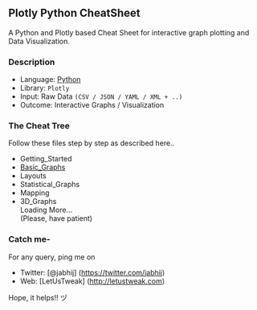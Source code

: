 ## Plotly Python CheatSheet

A Python and Plotly based Cheat Sheet for interactive graph plotting and Data Visualization.

### Description

- Language: [Python](http://www.letustweak.com/?s=python)
- Library: `Plotly`
- Input: Raw Data `(CSV / JSON / YAML / XML + ..)`
- Outcome: Interactive Graphs / Visualization

### The Cheat Tree

Follow these files step by step as described here..

- Getting_Started
- [Basic_Graphs](https://github.com/jabhij/Plotly_Python_CheatSheet/tree/master/Basic_Graphs)
- Layouts
- Statistical_Graphs
- Mapping
- 3D_Graphs  
Loading More...  
(Please, have patient)

### Catch me-

For any query, ping me on 
- Twitter: [@jabhij] (https://twitter.com/jabhij)
- Web: [LetUsTweak] (http://letustweak.com)

Hope, it helps!! ヅ
